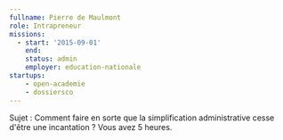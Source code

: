 ```yaml
---
fullname: Pierre de Maulmont
role: Intrapreneur
missions:
  - start: '2015-09-01'
    end:
    status: admin
    employer: education-nationale
startups:
    - open-academie
    - dossiersco
---
```


Sujet : Comment faire en sorte que la simplification administrative cesse d'être une incantation ? Vous avez 5 heures.
